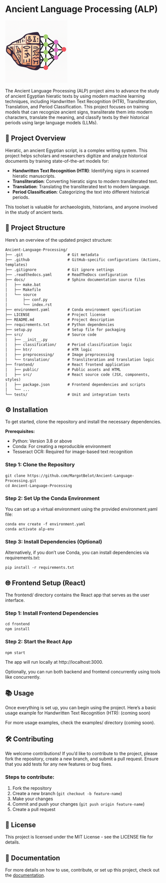 # Ancient Language Processing (ALP)

<img src="https://github.com/MargotBelot/Ancient-Language-Processing/blob/main/docs/_static/logo.png" width="200"/>

The Ancient Language Processing (ALP) project aims to advance the study of ancient Egyptian hieratic texts by using modern machine learning techniques, including Handwritten Text Recognition (HTR), Transliteration, Translation, and Period Classification. This project focuses on training models that can recognize ancient signs, transliterate them into modern characters, translate the meaning, and classify texts by their historical periods using large language models (LLMs).


## 🏺 Project Overview

Hieratic, an ancient Egyptian script, is a complex writing system. This project helps scholars and researchers digitize and analyze historical documents by training state-of-the-art models for:

- **Handwritten Text Recognition (HTR)**: Identifying signs in scanned hieratic manuscripts.
- **Transliteration**: Converting hieratic signs to modern transliterated text.
- **Translation**: Translating the transliterated text to modern language.
- **Period Classification**: Categorizing the text into different historical periods.

This toolset is valuable for archaeologists, historians, and anyone involved in the study of ancient texts.


## 📂 Project Structure

Here’s an overview of the updated project structure:

```plain text
Ancient-Language-Processing/
├── .git                    # Git metadata
├── .github                 # GitHub-specific configurations (Actions, templates)
├── .gitignore              # Git ignore settings
├── .readthedocs.yaml       # ReadTheDocs configuration
├── docs/                   # Sphinx documentation source files
│   ├── make.bat
│   ├── Makefile
│   └── source
│       ├── conf.py
│       └── index.rst
├── environment.yaml        # Conda environment specification
├── LICENSE                 # Project license
├── README.md               # Project description
├── requirements.txt        # Python dependencies
├── setup.py                # Setup file for packaging
├── src/                    # Source code
│   ├── __init__.py
│   ├── classification/     # Period classification logic
│   ├── htr/                # HTR logic
│   ├── preprocessing/      # Image preprocessing
│   └── translation/        # Transliteration and translation logic
├── frontend/               # React frontend application
│   ├── public/             # Public assets and HTML
│   ├── src/                # React source code (JSX, components, styles)
│   ├── package.json        # Frontend dependencies and scripts
│   └── ...
└── tests/                  # Unit and integration tests
```


## ⚙️ Installation

To get started, clone the repository and install the necessary dependencies.

**Prerequisites:**

- Python: Version 3.8 or above  
- Conda: For creating a reproducible environment  
- Tesseract OCR: Required for image-based text recognition

### Step 1: Clone the Repository
```
git clone https://github.com/MargotBelot/Ancient-Language-Processing.git
cd Ancient-Language-Processing
```

### Step 2: Set Up the Conda Environment

You can set up a virtual environment using the provided environment.yaml file:
```
conda env create -f environment.yaml
conda activate alp-env
```

### Step 3: Install Dependencies (Optional)

Alternatively, if you don’t use Conda, you can install dependencies via requirements.txt:
```
pip install -r requirements.txt
```

## 🌐 Frontend Setup (React)

The frontend/ directory contains the React app that serves as the user interface.

### Step 1: Install Frontend Dependencies
```
cd frontend
npm install
```

### Step 2: Start the React App
```
npm start
```

The app will run locally at http://localhost:3000.

Optionally, you can run both backend and frontend concurrently using tools like concurrently.


## 📚 Usage

Once everything is set up, you can begin using the project. Here’s a basic usage example for Handwritten Text Recognition (HTR):
(coming soon)

For more usage examples, check the examples/ directory (coming soon).


## 🛠 Contributing

We welcome contributions! If you’d like to contribute to the project, please fork the repository, create a new branch, and submit a pull request. Ensure that you add tests for any new features or bug fixes.

### Steps to contribute:

1. Fork the repository  
2. Create a new branch (`git checkout -b feature-name`)  
3. Make your changes  
4. Commit and push your changes (`git push origin feature-name`)  
5. Create a pull request


## 📝 License

This project is licensed under the MIT License - see the LICENSE file for details.


## 📄 Documentation

For more details on how to use, contribute, or set up this project, check out the [documentation](https://ancient-langue-processing.readthedocs.io/en/latest/).
